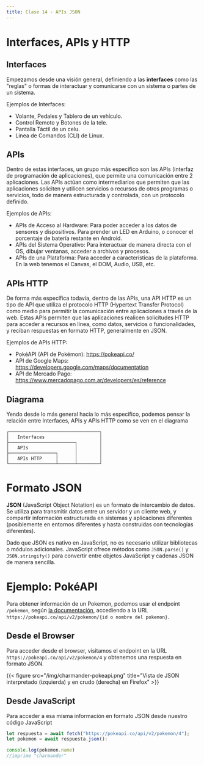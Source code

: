 ```yaml
---  
title: Clase 14 - APIs JSON
---
```


# Interfaces, APIs y HTTP

## Interfaces

Empezamos desde una visión general, definiendo a las **interfaces** como las "reglas" o formas de interactuar y comunicarse con un sistema o partes de un sistema. 

Ejemplos de Interfaces: 

- Volante, Pedales y Tablero de un vehículo.
- Control Remoto y Botones de la tele.
- Pantalla Táctil de un celu.
- Linea de Comandos (CLI) de Linux.

## APIs

Dentro de estas interfaces, un grupo más específico son las APIs (interfaz de programación de aplicaciones), que permite una comunicación entre 2 aplicaciones. Las APIs actúan como intermediarios que permiten que las aplicaciones soliciten y utilicen servicios o recursos de otros programas o servicios, todo de manera estructurada y controlada, con un protocolo definido.

Ejemplos de APIs:

- APIs de Acceso al Hardware: Para poder acceder a los datos de sensores y dispositivos. Para prender un LED en Arduino, o conocer el porcentaje de batería restante en Android.
- APIs del Sistema Operativo: Para interactuar de manera directa con el OS, dibujar ventanas, acceder a archivos y procesos.
- APIs de una Plataforma: Para acceder a características de la plataforma. En la web tenemos el Canvas, el DOM, Audio, USB, etc.

## APIs HTTP

De forma más específica todavía, dentro de las APIs, una API HTTP es un tipo de API que utiliza el protocolo HTTP (Hypertext Transfer Protocol) como medio para permitir la comunicación entre aplicaciones a través de la web. Estas APIs permiten que las aplicaciones realicen solicitudes HTTP para acceder a recursos en línea, como datos, servicios o funcionalidades, y reciban respuestas en formato HTTP, generalmente en JSON.

Ejemplos de APIs HTTP:

- PokéAPI (API de Pokémon): https://pokeapi.co/
- API de Google Maps: https://developers.google.com/maps/documentation
- API de Mercado Pago: https://www.mercadopago.com.ar/developers/es/reference

## Diagrama

Yendo desde lo más general hacia lo más específico, podemos pensar la relación entre Interfaces, APIs y APIs HTTP como se ven en el diagrama

```goat
┌─────────────────────────────────┐
│   Interfaces                    │
├────────────────────────┐        │
│   APIs                 │        │
├─────────────────┐      │        │
│   APIs HTTP     │      │        │
└─────────────────┴──────┴────────┘
```

# Formato JSON

**JSON** (JavaScript Object Notation) es un formato de intercambio de datos. Se utiliza para transmitir datos entre un servidor y un cliente web, y compartir información estructurada en sistemas y aplicaciones diferentes (posiblemente en entornos diferentes y hasta construidas con tecnologías diferentes).

Dado que JSON es nativo en JavaScript, no es necesario utilizar bibliotecas o módulos adicionales. JavaScript ofrece métodos como `JSON.parse()` y `JSON.stringify()` para convertir entre objetos JavaScript y cadenas JSON de manera sencilla.

# Ejemplo: PokéAPI

Para obtener información de un Pokemon, podemos usar el endpoint `/pokemon`, según [la documentación](https://pokeapi.co/docs/v2#pokemon), accediendo a la URL `https://pokeapi.co/api/v2/pokemon/{id o nombre del pokemon}`.

## Desde el Browser

Para acceder desde el browser, visitamos el endpoint en la URL `https://pokeapi.co/api/v2/pokemon/4` y obtenemos una respuesta en formato JSON.

{{< figure src="/img/charmander-pokeapi.png" title="Vista de JSON interpretado (izquierda) y en crudo (derecha) en Firefox" >}}

## Desde JavaScript

Para acceder a esa misma información en formato JSON desde nuestro código JavaScript

```js
let respuesta = await fetch("https://pokeapi.co/api/v2/pokemon/4");
let pokemon = await respuesta.json():

console.log(pokemon.name)
//imprime "charmander"
```